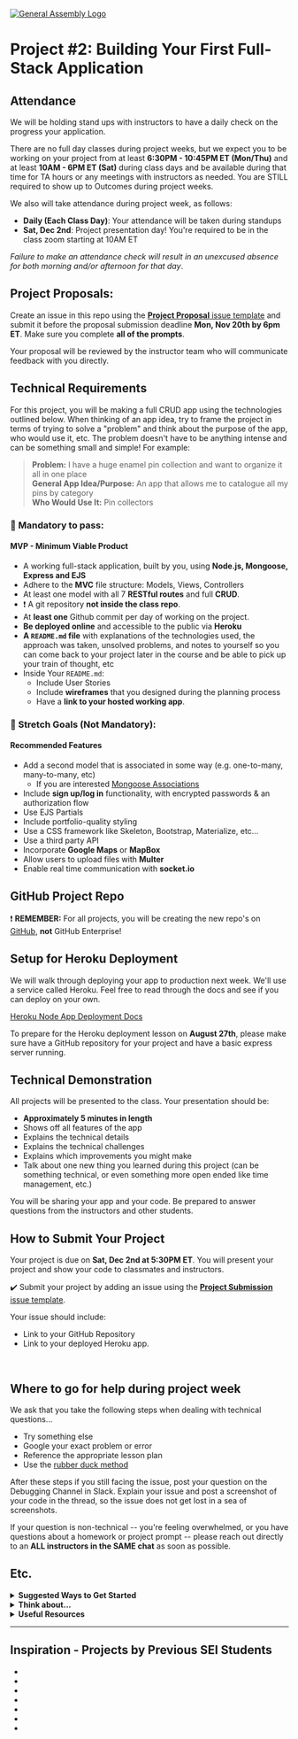 [![General Assembly Logo](https://camo.githubusercontent.com/1a91b05b8f4d44b5bbfb83abac2b0996d8e26c92/687474703a2f2f692e696d6775722e636f6d2f6b6538555354712e706e67)](https://generalassemb.ly)

# Project #2: Building Your First Full-Stack Application

## Attendance
We will be holding stand ups with instructors to have a daily check on the progress your application.

There are no full day classes during project weeks, but we expect you to be working on your project from at least **6:30PM - 10:45PM ET (Mon/Thu)** and at least **10AM - 6PM ET (Sat)** during class days and be available during that time for TA hours or any meetings with instructors as needed. You are STILL required to show up to Outcomes during project weeks.   

We also will take attendance during project week, as follows:

  - **Daily (Each Class Day)**: Your attendance will be taken during standups
  - **Sat, Dec 2nd**: Project presentation day! You're required to be in the class zoom starting at 10AM ET

_Failure to make an attendance check will result in an unexcused absence for both morning and/or afternoon for that day_.

## Project Proposals:

Create an issue in this repo using the [**Project Proposal** issue template](https://git.generalassemb.ly/SEIR-Flex-0821/project-2/issues/new?assignees=&labels=&template=project_proposal.md&title=Your+Name) and submit it before the proposal submission deadline **Mon, Nov 20th by 6pm ET**.  Make sure you complete **all of the prompts**.  

Your proposal will be reviewed by the instructor team who will communicate feedback with you directly.


## Technical Requirements
For this project, you will be making a full CRUD app using the technologies outlined below. When thinking of an app idea, try to frame the project in terms of trying to solve a "problem" and think about the purpose of the app, who would use it, etc. The problem doesn't have to be anything intense and can be something small and simple! For example:

  >**Problem:** I have a huge enamel pin collection and want to organize it all in one place<br>
  >**General App Idea/Purpose:** An app that allows me to catalogue all my pins by category <br>
  >**Who Would Use It:** Pin collectors


### &#x1F534; Mandatory to pass:
#### MVP - Minimum Viable Product

* A working full-stack application, built by you, using **Node.js, Mongoose, Express and EJS**
* Adhere to the **MVC** file structure: Models, Views, Controllers
* At least one model with all 7 **RESTful routes** and full **CRUD**.
* :heavy_exclamation_mark: A git repository **not inside the class repo**.  
* At **least one** Github commit per day of working on the project.
* **Be deployed online** and accessible to the public via **Heroku**
* **A ``README.md`` file** with explanations of the technologies used, the approach was taken, unsolved problems, and notes to yourself so you can come back to your project later in the course and be able to pick up your train of thought, etc
* Inside Your `README.md`:
    * Include User Stories
    * Include **wireframes** that you designed during the planning process
    * Have a **link to your hosted working app**.

### &#x1F535; Stretch Goals (Not Mandatory):
#### Recommended Features

* Add a second model that is associated in some way (e.g. one-to-many, many-to-many, etc)
  - If you are interested [Mongoose Associations](https://mongoosejs.com/docs/populate.html)
* Include **sign up/log in** functionality, with encrypted passwords & an authorization flow
* Use EJS Partials
* Include portfolio-quality styling
* Use a CSS framework like Skeleton, Bootstrap, Materialize, etc...
* Use a third party API
* Incorporate **Google Maps** or **MapBox**
* Allow users to upload files with **Multer**
* Enable real time communication with **socket.io**

## GitHub Project Repo

:heavy_exclamation_mark: **REMEMBER:** For all projects, you will be creating the new repo's on [GitHub](https://github.com/), **not** GitHub Enterprise!

## Setup for Heroku Deployment

We will walk through deploying your app to production next week. We'll use a service called Heroku. Feel free to read through the docs and see if you can deploy on your own.

[Heroku Node App Deployment Docs](https://devcenter.heroku.com/categories/nodejs-support)

To prepare for the Heroku deployment lesson on **August 27th**, please make sure have a GitHub repository for your project and have a basic express server running.


## Technical Demonstration

All projects will be presented to the class. Your presentation should be:

* **Approximately 5 minutes in length**
* Shows off all features of the app
* Explains the technical details
* Explains the technical challenges
* Explains which improvements you might make
* Talk about one new thing you learned during this project (can be something technical, or even something more open ended like time management, etc.)

You will be sharing your app and your code.  Be prepared to answer questions from the instructors and other students.


## How to Submit Your Project

Your project is due on **Sat, Dec 2nd at 5:30PM ET**. You will present your project and show your code to classmates and instructors.

:heavy_check_mark: Submit your project by adding an issue using the [**Project Submission** issue template](https://git.generalassemb.ly/SEIR-Flex-0821/project-2/issues/new?assignees=&labels=&template=project_submission.md&title=Your+Name+%28Group+Number%29).

Your issue should include:

- Link to your GitHub Repository
- Link to your deployed Heroku app.

<br>


## Where to go for help during project week

We ask that you take the following steps when dealing with technical questions...

- Try something else
- Google your exact problem or error
- Reference the appropriate lesson plan
- Use the [rubber duck method](https://rubberduckdebugging.com/)

After these steps if you still facing the issue, post your question on the Debugging Channel in
Slack.
Explain your issue and post a screenshot of your code in the thread, so the issue does not get lost in a sea of screenshots.

If your question is non-technical -- you're feeling overwhelmed, or you have questions about a homework or project prompt -- please reach out directly to an **ALL instructors in the SAME chat** as soon as possible.



## Etc.

<details><summary><strong>Suggested Ways to Get Started</strong></summary>

* **Wireframe** Make a drawing of what your app will look like in all of the stages of the app(what does it look like as soon as you log on to the site? What does it look like while the player is playing? What does it look like when the player wins / loses?).

* **Break the project down into different components** (data, presentation, views, style, DOM manipulation) and brainstorm each component individually.

* **Commit early, commit often.** Don’t be afraid to break something because you can always go back in time to a previous version.

* **Consult documentation resources** (MDN, jQuery, etc.) at home to better understand what you’ll be getting into.
</details>


<details><summary><strong>Think about...</strong></summary>

- **Creativity**  
Did you add a personal spin or creative element into your project submission? Did you deliver something of value to the end user?

- **Code Quality**  
Did you follow code style guidance and best practices covered in class, such as spacing, indentation, modularity, and semantic naming? Did you comment your code as your instructors have in class?

- **Problem Solving**  
Are you able to defend why you implemented your solution in a certain way? Can you demonstrate that you thought through alternative implementations?
</details>

<details><summary><strong>Useful Resources</strong></summary>

* **[Heroku](http://www.heroku.com)**
* **[Good User Story Guide](https://www.atlassian.com/agile/project-management/user-stories)**
* **[Presenting Information Architecture](http://webstyleguide.com/wsg3/3-information-architecture/4-presenting-information.html)**
* **[Mongo Documentation](https://docs.mongodb.com/manual/)**
* **[Mongoose Documentation](http://mongoosejs.com/docs/guide.html)**
* **[Mongo Cheatsheet](https://git.generalassemb.ly/SEIR-Flex-0821/SEIR-0821-Course-Materials/wiki/Mongo)**
</details>
<hr>  

## Inspiration - Projects by Previous SEI Students

- []()
- []()
- []()
- []()
- []()
- []()
- []()

